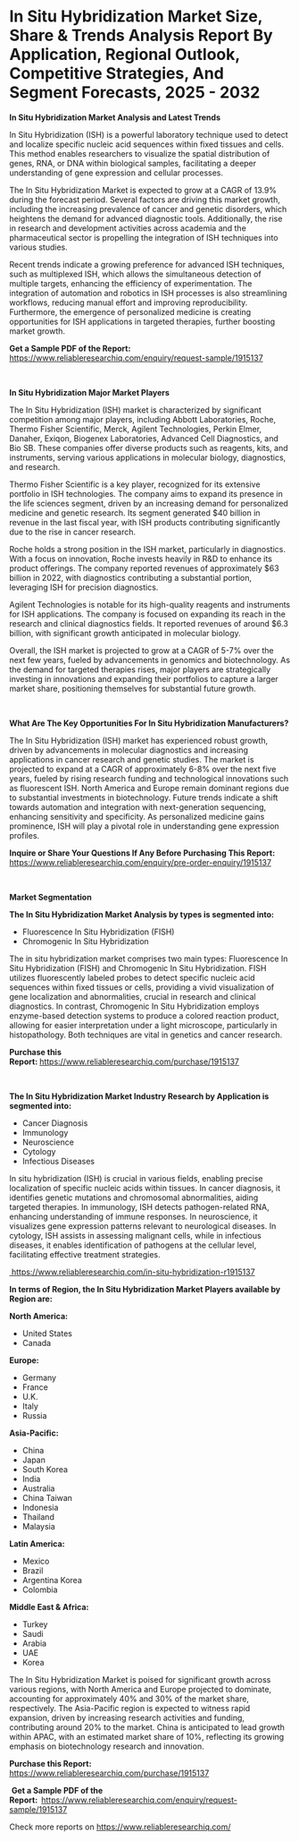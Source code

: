 <p><h1>In Situ Hybridization Market Size, Share & Trends Analysis Report By Application, Regional Outlook, Competitive Strategies, And Segment Forecasts, 2025 - 2032</h1></p><p><strong>In Situ Hybridization Market Analysis and Latest Trends</strong></p>
<p><p>In Situ Hybridization (ISH) is a powerful laboratory technique used to detect and localize specific nucleic acid sequences within fixed tissues and cells. This method enables researchers to visualize the spatial distribution of genes, RNA, or DNA within biological samples, facilitating a deeper understanding of gene expression and cellular processes.</p><p>The In Situ Hybridization Market is expected to grow at a CAGR of 13.9% during the forecast period. Several factors are driving this market growth, including the increasing prevalence of cancer and genetic disorders, which heightens the demand for advanced diagnostic tools. Additionally, the rise in research and development activities across academia and the pharmaceutical sector is propelling the integration of ISH techniques into various studies.</p><p>Recent trends indicate a growing preference for advanced ISH techniques, such as multiplexed ISH, which allows the simultaneous detection of multiple targets, enhancing the efficiency of experimentation. The integration of automation and robotics in ISH processes is also streamlining workflows, reducing manual effort and improving reproducibility. Furthermore, the emergence of personalized medicine is creating opportunities for ISH applications in targeted therapies, further boosting market growth.</p></p>
<p><strong>Get a Sample PDF of the Report:&nbsp;</strong> <a href="https://www.reliableresearchiq.com/enquiry/request-sample/1915137?utm_campaign=2186&utm_medium=2&utm_source=Github&utm_content=ia&utm_term=03032025&utm_id=in-situ-hybridization">https://www.reliableresearchiq.com/enquiry/request-sample/1915137</a></p>
<p>&nbsp;</p>
<p><strong>In Situ Hybridization Major Market Players</strong></p>
<p><p>The In Situ Hybridization (ISH) market is characterized by significant competition among major players, including Abbott Laboratories, Roche, Thermo Fisher Scientific, Merck, Agilent Technologies, Perkin Elmer, Danaher, Exiqon, Biogenex Laboratories, Advanced Cell Diagnostics, and Bio SB. These companies offer diverse products such as reagents, kits, and instruments, serving various applications in molecular biology, diagnostics, and research.</p><p>Thermo Fisher Scientific is a key player, recognized for its extensive portfolio in ISH technologies. The company aims to expand its presence in the life sciences segment, driven by an increasing demand for personalized medicine and genetic research. Its segment generated $40 billion in revenue in the last fiscal year, with ISH products contributing significantly due to the rise in cancer research.</p><p>Roche holds a strong position in the ISH market, particularly in diagnostics. With a focus on innovation, Roche invests heavily in R&D to enhance its product offerings. The company reported revenues of approximately $63 billion in 2022, with diagnostics contributing a substantial portion, leveraging ISH for precision diagnostics.</p><p>Agilent Technologies is notable for its high-quality reagents and instruments for ISH applications. The company is focused on expanding its reach in the research and clinical diagnostics fields. It reported revenues of around $6.3 billion, with significant growth anticipated in molecular biology.</p><p>Overall, the ISH market is projected to grow at a CAGR of 5-7% over the next few years, fueled by advancements in genomics and biotechnology. As the demand for targeted therapies rises, major players are strategically investing in innovations and expanding their portfolios to capture a larger market share, positioning themselves for substantial future growth.</p></p>
<p>&nbsp;</p>
<p><strong>What Are The Key Opportunities For In Situ Hybridization Manufacturers?</strong></p>
<p><p>The In Situ Hybridization (ISH) market has experienced robust growth, driven by advancements in molecular diagnostics and increasing applications in cancer research and genetic studies. The market is projected to expand at a CAGR of approximately 6-8% over the next five years, fueled by rising research funding and technological innovations such as fluorescent ISH. North America and Europe remain dominant regions due to substantial investments in biotechnology. Future trends indicate a shift towards automation and integration with next-generation sequencing, enhancing sensitivity and specificity. As personalized medicine gains prominence, ISH will play a pivotal role in understanding gene expression profiles.</p></p>
<p><strong>Inquire or Share Your Questions If Any Before Purchasing This Report:</strong> <a href="https://www.reliableresearchiq.com/enquiry/pre-order-enquiry/1915137?utm_campaign=2186&utm_medium=2&utm_source=Github&utm_content=ia&utm_term=03032025&utm_id=in-situ-hybridization">https://www.reliableresearchiq.com/enquiry/pre-order-enquiry/1915137</a></p>
<p>&nbsp;</p>
<p><strong>Market Segmentation</strong></p>
<p><strong>The In Situ Hybridization Market Analysis by types is segmented into:</strong></p>
<p><ul><li>Fluorescence In Situ Hybridization (FISH)</li><li>Chromogenic In Situ Hybridization</li></ul></p>
<p><p>The in situ hybridization market comprises two main types: Fluorescence In Situ Hybridization (FISH) and Chromogenic In Situ Hybridization. FISH utilizes fluorescently labeled probes to detect specific nucleic acid sequences within fixed tissues or cells, providing a vivid visualization of gene localization and abnormalities, crucial in research and clinical diagnostics. In contrast, Chromogenic In Situ Hybridization employs enzyme-based detection systems to produce a colored reaction product, allowing for easier interpretation under a light microscope, particularly in histopathology. Both techniques are vital in genetics and cancer research.</p></p>
<p><strong>Purchase this Report:&nbsp;</strong><a href="https://www.reliableresearchiq.com/purchase/1915137?utm_campaign=2186&utm_medium=2&utm_source=Github&utm_content=ia&utm_term=03032025&utm_id=in-situ-hybridization">https://www.reliableresearchiq.com/purchase/1915137</a></p>
<p>&nbsp;</p>
<p><strong>The In Situ Hybridization Market Industry Research by Application is segmented into:</strong></p>
<p><ul><li>Cancer Diagnosis</li><li>Immunology</li><li>Neuroscience</li><li>Cytology</li><li>Infectious Diseases</li></ul></p>
<p><p>In situ hybridization (ISH) is crucial in various fields, enabling precise localization of specific nucleic acids within tissues. In cancer diagnosis, it identifies genetic mutations and chromosomal abnormalities, aiding targeted therapies. In immunology, ISH detects pathogen-related RNA, enhancing understanding of immune responses. In neuroscience, it visualizes gene expression patterns relevant to neurological diseases. In cytology, ISH assists in assessing malignant cells, while in infectious diseases, it enables identification of pathogens at the cellular level, facilitating effective treatment strategies.</p></p>
<p><a href="https://www.reliableresearchiq.com/in-situ-hybridization-r1915137?utm_campaign=2186&utm_medium=2&utm_source=Github&utm_content=ia&utm_term=03032025&utm_id=in-situ-hybridization">&nbsp;https://www.reliableresearchiq.com/in-situ-hybridization-r1915137</a></p>
<p><strong>In terms of Region, the In Situ Hybridization Market Players available by Region are:</strong></p>
<p>
    <p> <strong> North America: </strong>
        <ul>
            <li>United States</li>
            <li>Canada</li>
        </ul>
        </p> 
    <p> <strong> Europe: </strong>
        <ul>
            <li>Germany</li>
            <li>France</li>
            <li>U.K.</li>
            <li>Italy</li>
            <li>Russia</li>
        </ul>
        </p> 
    <p> <strong> Asia-Pacific: </strong>
        <ul>
            <li>China</li>
            <li>Japan</li>
            <li>South Korea</li>
            <li>India</li>
            <li>Australia</li>
            <li>China Taiwan</li>
            <li>Indonesia</li>
            <li>Thailand</li>
            <li>Malaysia</li>
        </ul>
        </p> 
    <p> <strong> Latin America: </strong>
        <ul>
            <li>Mexico</li>
            <li>Brazil</li>
            <li>Argentina Korea</li>
            <li>Colombia</li>
        </ul>
        </p> 
    <p> <strong> Middle East & Africa: </strong>
        <ul>
            <li>Turkey</li>
            <li>Saudi</li>
            <li>Arabia</li>
            <li>UAE</li>
            <li>Korea</li>
        </ul>
    </p>
    </p>
<p><p>The In Situ Hybridization Market is poised for significant growth across various regions, with North America and Europe projected to dominate, accounting for approximately 40% and 30% of the market share, respectively. The Asia-Pacific region is expected to witness rapid expansion, driven by increasing research activities and funding, contributing around 20% to the market. China is anticipated to lead growth within APAC, with an estimated market share of 10%, reflecting its growing emphasis on biotechnology research and innovation.</p></p>
<p><strong>Purchase this Report: </strong><a href="https://www.reliableresearchiq.com/purchase/1915137?utm_campaign=2186&utm_medium=2&utm_source=Github&utm_content=ia&utm_term=03032025&utm_id=in-situ-hybridization">https://www.reliableresearchiq.com/purchase/1915137</a></p>
<p>&nbsp;<strong>Get a Sample PDF of the Report:&nbsp;&nbsp;</strong><a href="https://www.reliableresearchiq.com/enquiry/request-sample/1915137?utm_campaign=2186&utm_medium=2&utm_source=Github&utm_content=ia&utm_term=03032025&utm_id=in-situ-hybridization">https://www.reliableresearchiq.com/enquiry/request-sample/1915137</a></p>
<p><strong></strong></p>
<p>Check more reports on <a href="https://www.reliableresearchiq.com/?utm_campaign=2186&utm_medium=2&utm_source=Github&utm_content=ia&utm_term=03032025&utm_id=in-situ-hybridization">https://www.reliableresearchiq.com/</a></p>